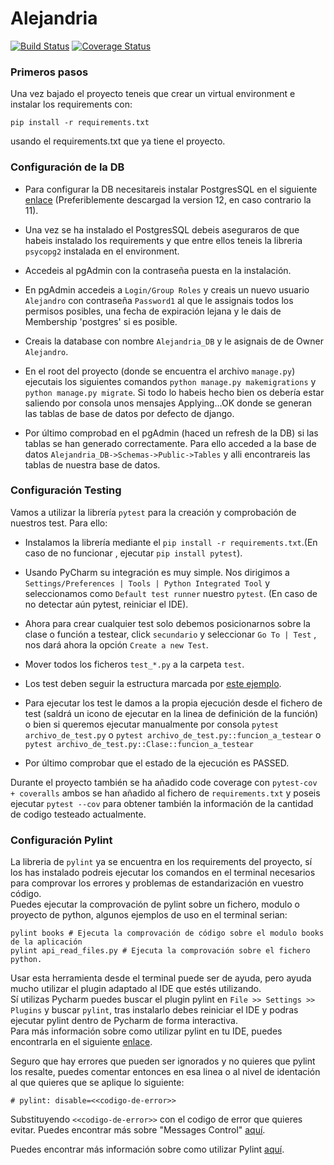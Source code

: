 # Alejandria

[![Build Status](https://travis-ci.com/UB-ES-2020-A/Alejandria.svg?branch=main)](https://travis-ci.com/UB-ES-2020-A/Alejandria)
[![Coverage Status](https://coveralls.io/repos/github/UB-ES-2020-A/Alejandria/badge.svg?branch=main)](https://coveralls.io/github/UB-ES-2020-A/Alejandria?branch=main)

### Primeros pasos

Una vez bajado el proyecto teneis que crear un virtual environment e instalar los requirements con:
```
pip install -r requirements.txt 
```
usando el requirements.txt que ya tiene el proyecto.

### Configuración de la DB

- Para configurar la DB necesitareis instalar PostgresSQL en el siguiente [enlace](https://www.postgresql.org/download/) (Preferiblemente descargad la version 12, en caso contrario la 11).

- Una vez se ha instalado el PostgresSQL debeis aseguraros de que habeis instalado los requirements y que entre ellos teneis la libreria `psycopg2` instalada en el environment.

- Accedeis al pgAdmin con la contraseña puesta en la instalación.

- En pgAdmin accedeis a `Login/Group Roles` y creais un nuevo usuario `Alejandro` con contraseña `Password1` al que le assignais todos los permisos posibles, una fecha de expiración lejana y le dais de Membership 'postgres' si es posible.

- Creais la database con nombre `Alejandria_DB` y le asignais de de Owner `Alejandro`.

- En el root del proyecto (donde se encuentra el archivo `manage.py`) ejecutais los siguientes comandos `python manage.py makemigrations` y `python manage.py migrate`. Si todo lo habeis hecho bien os debería estar saliendo por consola unos mensajes Applying...OK donde se generan las tablas de base de datos por defecto de django.

- Por último comprobad en el pgAdmin (haced un refresh de la DB) si las tablas se han generado correctamente. Para ello acceded a la base de datos `Alejandria_DB->Schemas->Public->Tables` y alli encontrareis las tablas de nuestra base de datos.



### Configuración Testing 

Vamos a utilizar la librería ``pytest`` para la creación y comprobación de nuestros test. Para ello:

- Instalamos la librería mediante  el `pip install -r requirements.txt`.(En caso de no funcionar , ejecutar `pip install pytest`).

- Usando PyCharm su integración es muy simple. Nos dirigimos a `Settings/Preferences | Tools | Python Integrated Tool` y seleccionamos como `Default test runner` nuestro `pytest`. (En caso de no detectar aún pytest, reiniciar el IDE).

- Ahora para crear cualquier test solo debemos posicionarnos sobre la clase o función a testear, click `secundario` y seleccionar `Go To | Test` , nos dará ahora la opción `Create a new Test`.

- Mover todos los ficheros `test_*.py` a la carpeta `test`.

- Los test deben seguir la estructura marcada por [este ejemplo](./books/test/test_models.py).

- Para ejecutar los test le damos a la propia ejecución desde el fichero de test (saldrá un icono de ejecutar en la linea de definición de la función) o bien si queremos ejecutar manualmente por consola `pytest archivo_de_test.py` o `pytest archivo_de_test.py::funcion_a_testear` o `pytest archivo_de_test.py::Clase::funcion_a_testear`

- Por último comprobar que el estado de la ejecución es PASSED.

Durante el proyecto también se ha añadido code coverage con `pytest-cov + coveralls` ambos se han añadido al fichero de `requirements.txt`
y poseis ejecutar `pytest --cov` para obtener también la información de la cantidad de codigo testeado actualmente.


### Configuración Pylint

La libreria de ``pylint`` ya se encuentra en los requirements del proyecto, sí los has instalado podreis ejecutar los 
comandos en el terminal necesarios para comprovar los errores y problemas de estandarización en vuestro código.  
Puedes ejecutar la comprovación de pylint sobre un fichero, modulo o proyecto de python, algunos ejemplos de uso en 
el terminal serian:
```
pylint books # Ejecuta la comprovación de código sobre el modulo books de la aplicación
pylint api_read_files.py # Ejecuta la comprovación sobre el fichero python.
``` 
Usar esta herramienta desde el terminal puede ser de ayuda, pero ayuda mucho utilizar el plugin adaptado al IDE que estés utilizando.  
Sí utilizas Pycharm puedes buscar el plugin pylint en `File >> Settings >> Plugins` y buscar `pylint`, tras instalarlo 
debes reiniciar el IDE y podras ejecutar pylint dentro de Pycharm de forma interactiva.  
Para más información sobre como utilizar pylint en tu IDE, puedes encontrarla en el siguiente [enlace](http://pylint.pycqa.org/en/latest/user_guide/ide-integration.html#pylint-in-pycharm).  

Seguro que hay errores que pueden ser ignorados y no quieres que pylint los resalte,
puedes comentar entonces en esa linea o al nivel de identación al que quieres que se aplique lo siguiente:  
```
# pylint: disable=<<codigo-de-error>>
```
Substituyendo `<<codigo-de-error>>` con el codigo de error que quieres evitar.
Puedes encontrar más sobre "Messages Control" [aquí](http://pylint.pycqa.org/en/latest/user_guide/message-control.html). 

Puedes encontrar más información sobre como utilizar Pylint [aquí](http://pylint.pycqa.org/en/latest/user_guide/run.html).
